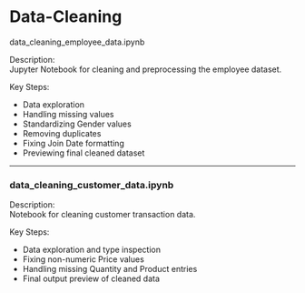 # Data-Cleaning

data_cleaning_employee_data.ipynb

Description:  
Jupyter Notebook for cleaning and preprocessing the employee dataset.

Key Steps:  
- Data exploration  
- Handling missing values  
- Standardizing Gender values  
- Removing duplicates  
- Fixing Join Date formatting  
- Previewing final cleaned dataset  

---

###  data_cleaning_customer_data.ipynb

Description:  
Notebook for cleaning customer transaction data.

Key Steps:  
- Data exploration and type inspection  
- Fixing non-numeric Price values  
- Handling missing Quantity and Product entries  
- Final output preview of cleaned data  
